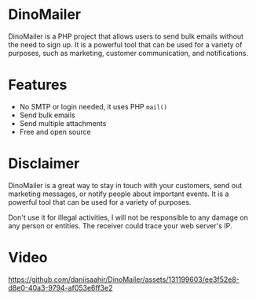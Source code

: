 # DinoMailer




DinoMailer is a PHP project that allows users to send bulk emails without the need to sign up. It is a powerful tool that can be used for a variety of purposes, such as marketing, customer communication, and notifications.

# Features

* No SMTP or login needed, it uses PHP `mail()`
* Send bulk emails
* Send multiple attachments
* Free and open source









# Disclaimer

DinoMailer is a great way to stay in touch with your customers, send out marketing messages, or notify people about important events. It is a powerful tool that can be used for a variety of purposes.


Don't use it for illegal activities, I will not be responsible to any damage on any person or entities. The receiver could trace your web server's IP.









# Video



https://github.com/daniisaahir/DinoMailer/assets/131199603/ee3f52e8-d8e0-40a3-9794-af053e6ff3e2






